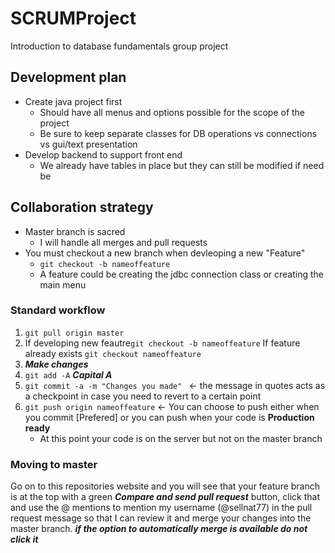 # SCRUMProject
Introduction to database fundamentals group project

## Development plan
*  Create java project first
    * Should have all menus and options possible for the scope of the project
    * Be sure to keep separate classes for DB operations vs connections vs gui/text presentation
*  Develop backend to support front end
    *  We already have tables in place but they can still be modified if need be

## Collaboration strategy
*  Master branch is sacred
    * I will handle all merges and pull requests
*  You must checkout a new branch when devleoping a new "Feature" 
    * ```git checkout -b nameoffeature ```
    * A feature could be creating the jdbc connection class or creating the main menu

### Standard workflow
1.  ```git pull origin master ```
2.  If developing new feautre```git checkout -b nameoffeature``` If feature already exists ```git checkout nameoffeature```
3.  ***Make changes***
4.  ```git add -A``` ***Capital A***
5.  ```git commit -a -m "Changes you made" ``` <- the message in quotes acts as a checkpoint in case you need to revert to a certain point
6.  ```git push origin nameoffeature``` <- You can choose to push either when you commit [Prefered] or you can push when your code is **Production ready**
    * At this point your code is on the server but not on the master branch

### Moving to master
Go on to this repositories website and you will see that your feature branch is at the top with a green ***Compare and send pull request*** button, click that and use the @ mentions to mention my username (@sellnat77) in the pull request message so that I can review it and merge your changes into the master branch. ***if the option to automatically merge is available do not click it***
